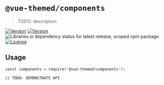 # `@vue-themed/components`

> TODO: description

<p>
  <!-- <a href="https://circleci.com/gh/vuejs/vue/tree/dev"><img src="https://img.shields.io/circleci/project/github/vuejs/vue/dev.svg" alt="Build Status"></a> -->
  <a href="https://www.npmjs.com/package/vue"><img src="https://img.shields.io/npm/v/@vue-themed/components" alt="Version"></a>
  <a href="https://www.npmjs.com/package/vue"><img src="https://img.shields.io/bundlephobia/minzip/@vue-themed/components/latest" alt="Version"></a>
  <img alt="Libraries.io dependency status for latest release, scoped npm package" src="https://img.shields.io/librariesio/release/npm/@vue-themed/components">
  <a href="https://www.npmjs.com/package/vue"><img src="https://img.shields.io/npm/l/@vue-themed/components" alt="License"></a>
  
</p>

## Usage

```
const components = require('@vue-themed/components');

// TODO: DEMONSTRATE API
```

